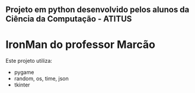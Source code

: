## Projeto em python desenvolvido pelos alunos da Ciência da Computação - ATITUS

# IronMan do professor Marcão

Este projeto utiliza:
- pygame
- random, os, time, json
- tkinter
